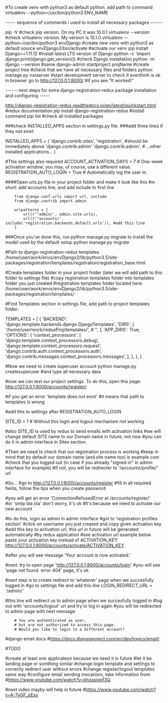 #To create venv with python3 as default python, add path to command
virtualenv --python=/usr/bin/python3 ENV_NAME

----- sequence of commands i used to install all necessary packages ------

pip -V                                                #check pip version. On my PC it was 10.0.1
virtualenv --version                                  #check virtualenv version. My version is 15.1.0
virtualenv --python=/usr/bin/python3 envDjango        #create new venv with python3 as default
source envDjango2/bin/activate                        #activate our venv
pip install Django==1.11.12                           #install latest LTS version of Django
python -c 'import django;print(django.get_version())  #check Django installation
python -m django --version                            #same 
django-admin startproject projName                    #create project
tree                                                  #check that we have all necessary files and folders
python manage.py runserver                            #start development server to check if everthinh is ok
in browser go to http://127.0.0.1:8000/               #if you see "It worked!"

------ next steps for extra django-registration-redux package installation and configuring -----

http://django-registration-redux.readthedocs.io/en/latest/quickstart.html   #redux documentation
pip install django-registration-redux                                       #install command
pip list                                                                    #check all installed packages

###check INSTALLED_APPS section in settings.py file.
###add three lines if they not exist:

INSTALLED_APPS = (
    'django.contrib.sites',
    'registration',           #should be immediately above 'django.contrib.admin'
    'django.contrib.admin',
    # ...other installed applications...
)

#This settings also required
ACCOUNT_ACTIVATION_DAYS = 7         # One-week activation window; you may, of course, use a different value.
REGISTRATION_AUTO_LOGIN = True      # Automatically log the user in.

####Open urls.py file in your project folder and make it look like this
#in short: add accounts line, and add include to first line

        from django.conf.urls import url, include
        from django.contrib import admin

        urlpatterns = [
            url(r'^admin/', admin.site.urls),
            url(r'^accounts/', include('registration.backends.default.urls')), #add this line
        ]

###Once you’ve done this, run python manage.py migrate to install the model used by the default setup
python manage.py migrate

#Path to django-registration-redux templates
/home/user/work/envs/envDjango2/lib/python3.5/site-packages/registration/templates/registration/registration_base.html

#Create templates folder in your project folder (later we will add path to this folder to settings file)
#copy registration templates folder into templates folder you just created
#registration templates folder located here:
/home/user/work/envs/envDjango2/lib/python3.5/site-packages/registration/templates/

#Find Templates section in settings file, add path to project templates folder:

TEMPLATES = [
    {
        'BACKEND': 'django.template.backends.django.DjangoTemplates',
        'DIRS': [
            '/home/user/work/reduxProj/templates/',
            # '',
        ],
        'APP_DIRS': True,
        'OPTIONS': {
            'context_processors': [
                'django.template.context_processors.debug',
                'django.template.context_processors.request',
                'django.contrib.auth.context_processors.auth',
                'django.contrib.messages.context_processors.messages',
            ],
        },
    },
]

#Now we need to create superuser account
python manage.py createsuperuser
#and type all necessary data

#now we can test our project settings. To do this, open this page:
http://127.0.0.1:8000/accounts/register/

#if you get an error 'template does not exist'
#it means that path to templates is wrong

#add this to settings after REGISTRATION_AUTO_LOGIN

SITE_ID = 1                         # Without this login and logout mechanism not working

#also SITE_ID is used by redux to send emails with activation links
#we will change default SITE name to our Domain name in future, not now
#you can do it in admin interface in Sites section

#Then we need to check that our registration process is working
#keep in mind that by default our domain name (and site name too) is example.com
#check that you logged out (in case if you already "signed in" in admin interface for example)
#if not, you will be redirecter to '/accounts/profile/' url

#So...
#go to http://127.0.0.1:8000/accounts/register
#fill in all required fields, follow the tips when you create password

#you will get an error 'ConnectionRefusedError at /accounts/register/'  
#or 'smtp bla bla' don't worry, it's ok
#it's because we need to activate our new account

#to do this, login as admin in admin interface
#got to 'registration profiles section'
#click on username you just created and copy given activation key
#add this key to activation url, this url in future will be generated automatically
#by redux application
#see activation url example below paste your activation key instead of ACTIVATION_KEY:
http://127.0.0.1:8000/accounts/activate/ACTIVATION_KEY

#after you will see message 'Your account is now activated.'

#next: try to open page 'http://127.0.0.1:8000/accounts/login'
#you will see 'page not found. error 404' page, it's ok

#next step is to create redirect to 'whatever' page when we succesfully logged in
#go to settings file and add this line
LOGIN_REDIRECT_URL = '/admin/'

#this line will redirect us to admin page when we succesfully logged in
#log out with 'accounts/logout' url and try to log in again 
#you will be redirected to admin page with next message

        # You are authenticated as user, 
        # but are not authorized to access this page. 
        # Would you like to login to a different account? 
        
#django email docs
#https://docs.djangoproject.com/en/dev/topics/email/

#TODO

#create at least one applicateon because we need it in future
#let it be landing page or somthing similar
#change login template and settings to correctly redirect user without errors
#change register/logout templates same way
#configure email sending mecanism, take information from:
#https://www.youtube.com/watch?v=bhzasigpf3Q

#next video mayby will help in future
#https://www.youtube.com/watch?v=A-7vGF_pEss



